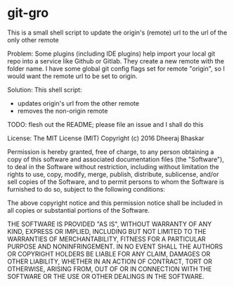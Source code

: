 # git-gro
This is a small shell script to update the origin's (remote) url to the url of the only other remote

Problem:
Some plugins (including IDE plugins) help import your local git repo into a service like Github or Gitlab. They create a new remote with the folder name. I have some global git config flags set for remote "origin", so I would want the remote url to be set to origin. 

Solution:
This shell script:
- updates origin's url from the other remote
- removes the non-origin remote

TODO: flesh out the README; please file an issue and I shall do this

License: The MIT License (MIT)
Copyright (c) 2016 Dheeraj Bhaskar

Permission is hereby granted, free of charge, to any person obtaining a copy of this software and associated documentation files (the "Software"), to deal in the Software without restriction, including without limitation the rights to use, copy, modify, merge, publish, distribute, sublicense, and/or sell copies of the Software, and to permit persons to whom the Software is furnished to do so, subject to the following conditions:

The above copyright notice and this permission notice shall be included in all copies or substantial portions of the Software.

THE SOFTWARE IS PROVIDED "AS IS", WITHOUT WARRANTY OF ANY KIND, EXPRESS OR IMPLIED, INCLUDING BUT NOT LIMITED TO THE WARRANTIES OF MERCHANTABILITY, FITNESS FOR A PARTICULAR PURPOSE AND NONINFRINGEMENT. IN NO EVENT SHALL THE AUTHORS OR COPYRIGHT HOLDERS BE LIABLE FOR ANY CLAIM, DAMAGES OR OTHER LIABILITY, WHETHER IN AN ACTION OF CONTRACT, TORT OR OTHERWISE, ARISING FROM, OUT OF OR IN CONNECTION WITH THE SOFTWARE OR THE USE OR OTHER DEALINGS IN THE SOFTWARE.

